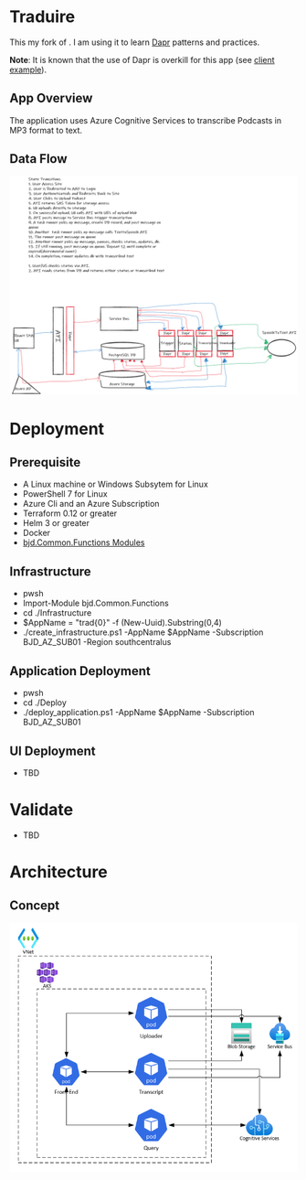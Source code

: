 # Traduire
This my fork of []().  I am using it to learn [Dapr]() patterns and practices. 

**Note**: It is known that the use of Dapr is overkill for this app (see [client example](./sample/cognitiveservices.test)). 

## App Overview 
The application uses Azure Cognitive Services to transcribe Podcasts in MP3 format to text.

## Data Flow
![Flow](./assets/flow_diagram.png)

# Deployment
## Prerequisite
* A Linux machine or Windows Subsytem for Linux 
* PowerShell 7 for Linux
* Azure Cli and an Azure Subscription
* Terraform 0.12 or greater
* Helm 3 or greater
* Docker 
* [bjd.Common.Functions Modules](https://github.com/briandenicola/PSScripts/)

## Infrastructure 
* pwsh
* Import-Module bjd.Common.Functions
* cd ./Infrastructure
* $AppName = "trad{0}" -f (New-Uuid).Substring(0,4)
* ./create_infrastructure.ps1 -AppName $AppName -Subscription BJD_AZ_SUB01 -Region southcentralus

## Application Deployment 
* pwsh
* cd ./Deploy
* ./deploy_application.ps1 -AppName $AppName -Subscription BJD_AZ_SUB01

## UI Deployment 
* TBD

# Validate 
* TBD

# Architecture
## Concept 
![Architecture](./assets/high_level_overview.png)

